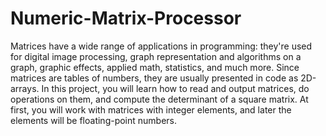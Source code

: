 # Numeric-Matrix-Processor
Matrices have a wide range of applications in programming: they're used for digital image processing, graph representation and algorithms on a graph, graphic effects, applied math, statistics, and much more.  Since matrices are tables of numbers, they are usually presented in code as 2D-arrays. In this project, you will learn how to read and output matrices, do operations on them, and compute the determinant of a square matrix. At first, you will work with matrices with integer elements, and later the elements will be floating-point numbers.
